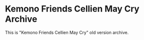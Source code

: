 # Kemono Friends Cellien May Cry Archive
This is "Kemono Friends Cellien May Cry" old version archive.
